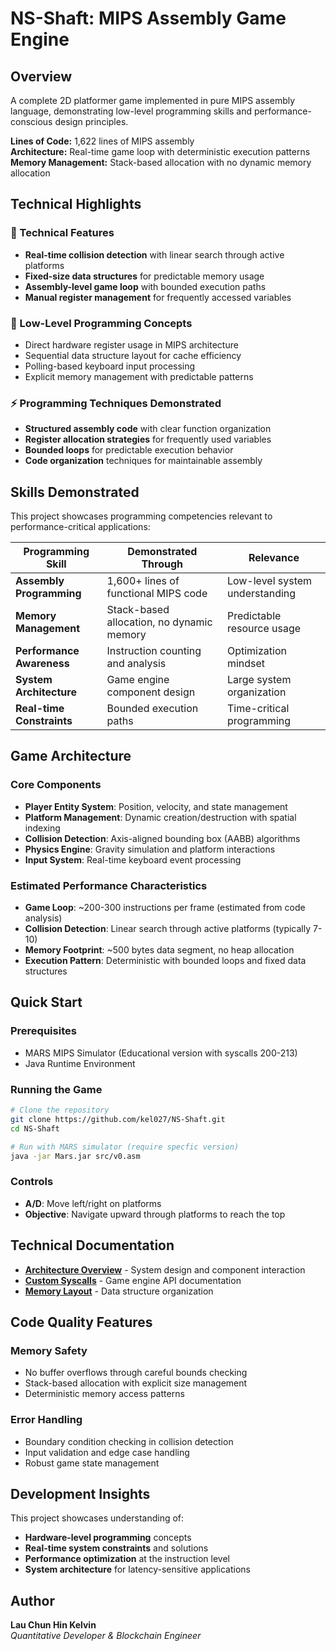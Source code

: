 # NS-Shaft: MIPS Assembly Game Engine

## Overview
A complete 2D platformer game implemented in pure MIPS assembly language, demonstrating low-level programming skills and performance-conscious design principles.

**Lines of Code:** 1,622 lines of MIPS assembly  
**Architecture:** Real-time game loop with deterministic execution patterns  
**Memory Management:** Stack-based allocation with no dynamic memory allocation

## Technical Highlights

### 🚀 Technical Features
- **Real-time collision detection** with linear search through active platforms
- **Fixed-size data structures** for predictable memory usage
- **Assembly-level game loop** with bounded execution paths
- **Manual register management** for frequently accessed variables

### 🔧 Low-Level Programming Concepts
- Direct hardware register usage in MIPS architecture
- Sequential data structure layout for cache efficiency
- Polling-based keyboard input processing
- Explicit memory management with predictable patterns

### ⚡ Programming Techniques Demonstrated
- **Structured assembly code** with clear function organization
- **Register allocation strategies** for frequently used variables
- **Bounded loops** for predictable execution behavior
- **Code organization** techniques for maintainable assembly

## Skills Demonstrated

This project showcases programming competencies relevant to performance-critical applications:

| Programming Skill | Demonstrated Through | Relevance |
|------------------|---------------------|-----------|
| **Assembly Programming** | 1,600+ lines of functional MIPS code | Low-level system understanding |
| **Memory Management** | Stack-based allocation, no dynamic memory | Predictable resource usage |
| **Performance Awareness** | Instruction counting and analysis | Optimization mindset |
| **System Architecture** | Game engine component design | Large system organization |
| **Real-time Constraints** | Bounded execution paths | Time-critical programming |

## Game Architecture

### Core Components
- **Player Entity System**: Position, velocity, and state management
- **Platform Management**: Dynamic creation/destruction with spatial indexing
- **Collision Detection**: Axis-aligned bounding box (AABB) algorithms
- **Physics Engine**: Gravity simulation and platform interactions
- **Input System**: Real-time keyboard event processing

### Estimated Performance Characteristics
- **Game Loop**: ~200-300 instructions per frame (estimated from code analysis)
- **Collision Detection**: Linear search through active platforms (typically 7-10)
- **Memory Footprint**: ~500 bytes data segment, no heap allocation
- **Execution Pattern**: Deterministic with bounded loops and fixed data structures

## Quick Start

### Prerequisites
- MARS MIPS Simulator (Educational version with syscalls 200-213)
- Java Runtime Environment

### Running the Game
```bash
# Clone the repository
git clone https://github.com/kel027/NS-Shaft.git
cd NS-Shaft

# Run with MARS simulator (require specfic version)
java -jar Mars.jar src/v0.asm
```

### Controls
- **A/D**: Move left/right on platforms
- **Objective**: Navigate upward through platforms to reach the top

## Technical Documentation

- [**Architecture Overview**](docs/architecture.md) - System design and component interaction
- [**Custom Syscalls**](docs/syscalls.md) - Game engine API documentation
- [**Memory Layout**](analysis/memory_layout.md) - Data structure organization

## Code Quality Features

### Memory Safety
- No buffer overflows through careful bounds checking
- Stack-based allocation with explicit size management
- Deterministic memory access patterns

### Error Handling
- Boundary condition checking in collision detection
- Input validation and edge case handling
- Robust game state management

## Development Insights

This project showcases understanding of:
- **Hardware-level programming** concepts
- **Real-time system constraints** and solutions
- **Performance optimization** at the instruction level
- **System architecture** for latency-sensitive applications

## Author
**Lau Chun Hin Kelvin**  
*Quantitative Developer & Blockchain Engineer*


